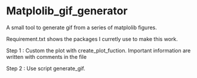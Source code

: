 # Matplolib_gif_generator

A small tool to generate gif from a series of matplolib figures. 


Requirement.txt shows the packages I curretly use to make this work. 

Step 1 : Custom the plot with create_plot_fuction.
Important information are written with comments in the file


Step 2 : Use script generate_gif.